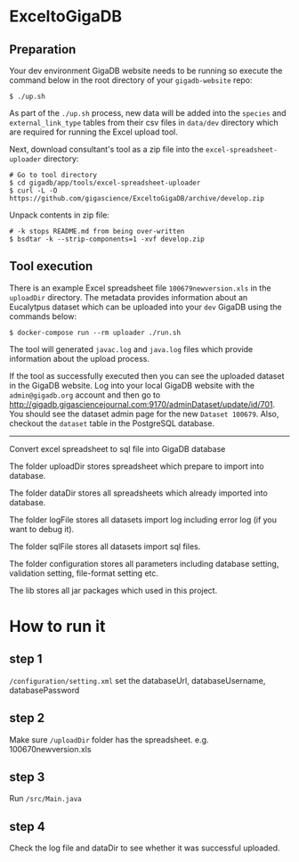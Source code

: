 # ExceltoGigaDB

## Preparation

Your dev environment GigaDB website needs to be running so execute the command
below in the root directory of your `gigadb-website` repo:
```
$ ./up.sh
```
As part of the `./up.sh` process, new data will be added into the `species` and
`external_link_type` tables from their csv files in `data/dev` directory which
are required  for running the Excel upload tool.

Next, download consultant's tool as a zip file into the 
`excel-spreadsheet-uploader` directory:
```
# Go to tool directory
$ cd gigadb/app/tools/excel-spreadsheet-uploader
$ curl -L -O https://github.com/gigascience/ExceltoGigaDB/archive/develop.zip
```

Unpack contents in zip file:
```
# -k stops README.md from being over-written
$ bsdtar -k --strip-components=1 -xvf develop.zip
```

## Tool execution

There is an example Excel spreadsheet file `100679newversion.xls` in the 
`uploadDir` directory. The metadata provides information about an Eucalytpus 
dataset which can be uploaded into your `dev` GigaDB using the commands below:
```
$ docker-compose run --rm uploader ./run.sh
```

The tool will generated `javac.log` and `java.log` files which provide 
information about the upload process.

If the tool as successfully executed then you can see the uploaded dataset in 
the GigaDB website. Log into your local GigaDB website with the 
`admin@gigadb.org` account and then go to http://gigadb.gigasciencejournal.com:9170/adminDataset/update/id/701. You should see the dataset admin page for
the new `Dataset 100679`. Also, checkout the `dataset` table in the PostgreSQL
database.

---

Convert excel spreadsheet to sql file into GigaDB database

The folder uploadDir stores spreadsheet which prepare to import into database.

The folder dataDir stores all spreadsheets which already imported into database.

The folder logFile stores all datasets import log including error log (if you want to debug it).

The folder sqlFile stores all datasets import sql files.

The folder configuration stores all parameters including database setting, validation setting, file-format setting etc.

The lib stores all jar packages which used in this project. 

# How to run it

## step 1

`/configuration/setting.xml` set the databaseUrl, databaseUsername, databasePassword

## step 2

Make sure `/uploadDir` folder has the spreadsheet. e.g. 100670newversion.xls

## step 3

Run `/src/Main.java`

## step 4

Check the log file and dataDir to see whether it was successful uploaded.




